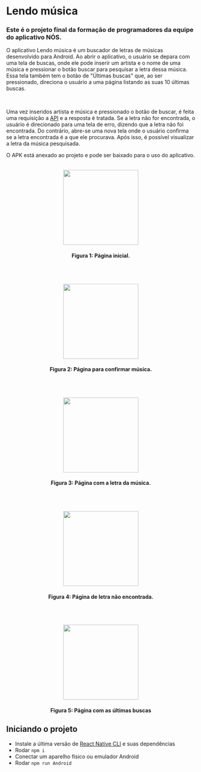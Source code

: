 # Lendo música
### Este é o projeto final da formação de programadores da equipe do aplicativo NÓS.  

<p>
  O aplicativo Lendo música é um buscador de letras de músicas desenvolvido para Android. Ao abrir o aplicativo, o usuário se depara com uma tela de buscas, onde ele pode inserir um artista e o nome de uma música e pressionar o botão buscar para pesquisar a letra dessa música. Essa tela também tem o botão de "Últimas buscas" que, ao ser pressionado, direciona o usuário a uma página listando as suas 10 últimas buscas.
 </p>
 <br>
 <p>
  Uma vez inseridos artista e música e pressionado o botão de buscar, é feita uma requisição a <a href="https://lyricsovh.docs.apiary.io/#reference/0/lyrics-of-a-song/search">API</a> e a resposta é tratada. Se a letra não for encontrada, o usuário é direcionado para uma tela de erro, dizendo que a letra não foi encontrada. Do contrário, abre-se uma nova tela onde o usuário confirma se a letra encontrada é a que ele procurava. Após isso, é possível visualizar a letra da música pesquisada.
</p>

<p> O APK está anexado ao projeto e pode ser baixado para o uso do aplicativo.

<br>
<br>
<p align="center">
  <img src="https://user-images.githubusercontent.com/51447706/94498164-dba7d700-01cf-11eb-9857-4d63d8513a0d.png" width="200" />
</p>
<h4 align="center">
  Figura 1: Página inicial.
</h4>

<br>
<br>
<p align="center">
  <img src="https://user-images.githubusercontent.com/51447706/94498219-fbd79600-01cf-11eb-9b35-d5310d17e3f2.png" width="200" />
</p>
<h4 align="center">
  Figura 2: Página para confirmar música.
</h4>

<br>
<br>
<p align="center">
  <img src="https://user-images.githubusercontent.com/51447706/94498366-52dd6b00-01d0-11eb-90ca-436297374072.png" width="200" />
</p>
<h4 align="center">
  Figura 3: Página com a letra da música.
</h4>

<br>
<br>
<p align="center">
  <img src="https://user-images.githubusercontent.com/51447706/94498478-9e901480-01d0-11eb-98d4-ccfa2b1937ce.png" width="200" />
</p>
<h4 align="center">
  Figura 4: Página de letra não encontrada.
</h4>

<br>
<br>
<p align="center">
  <img src="https://user-images.githubusercontent.com/51447706/94498524-c7180e80-01d0-11eb-9ec5-e69912eb0880.png" width="200" />
</p>
<h4 align="center">
  Figura 5: Página com as últimas buscas
</h4>

## Iniciando o projeto
 * Instale a última versão de [React Native CLI](https://reactnative.dev/docs/0.8/getting-started) e suas dependências
 * Rodar `npm i`
 * Conectar um aparelho físico ou emulador Android
 * Rodar `npm run Android`
 
